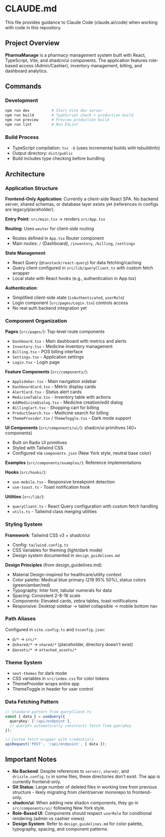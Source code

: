 # CLAUDE.md

This file provides guidance to Claude Code (claude.ai/code) when working with code in this repository.

## Project Overview

**PharmaManage** is a pharmacy management system built with React, TypeScript, Vite, and shadcn/ui components. The application features role-based access (Admin/Cashier), inventory management, billing, and dashboard analytics.

## Commands

### Development
```bash
npm run dev          # Start Vite dev server
npm run build        # TypeScript check + production build
npm run preview      # Preview production build
npm run lint         # Run ESLint
```

### Build Process
- TypeScript compilation: `tsc -b` (uses incremental builds with tsbuildinfo)
- Output directory: `dist/public`
- Build includes type checking before bundling

## Architecture

### Application Structure

**Frontend-Only Application**: Currently a client-side React SPA. No backend server, shared schemas, or database layer exists yet (references in configs are legacy/placeholder).

**Entry Point**: `src/main.tsx` → renders `src/App.tsx`

**Routing**: Uses `wouter` for client-side routing
- Routes defined in `App.tsx` Router component
- Main routes: `/` (Dashboard), `/inventory`, `/billing`, `/settings`

**State Management**:
- React Query (`@tanstack/react-query`) for data fetching/caching
- Query client configured in `src/lib/queryClient.ts` with custom fetch wrapper
- Local state with React hooks (e.g., authentication in App.tsx)

**Authentication**:
- Simplified client-side state (`isAuthenticated`, `userRole`)
- Login component (`src/pages/Login.tsx`) controls access
- No real auth backend integration yet

### Component Organization

**Pages** (`src/pages/`): Top-level route components
- `Dashboard.tsx` - Main dashboard with metrics and alerts
- `Inventory.tsx` - Medicine inventory management
- `Billing.tsx` - POS billing interface
- `Settings.tsx` - Application settings
- `Login.tsx` - Login page

**Feature Components** (`src/components/`):
- `AppSidebar.tsx` - Main navigation sidebar
- `DashboardCard.tsx` - Metric display cards
- `AlertCard.tsx` - Status alert cards
- `MedicineTable.tsx` - Inventory table with actions
- `AddMedicineDialog.tsx` - Medicine creation/edit dialog
- `BillingCart.tsx` - Shopping cart for billing
- `ProductSearch.tsx` - Medicine search for billing
- `ThemeProvider.tsx` / `ThemeToggle.tsx` - Dark mode support

**UI Components** (`src/components/ui/`): shadcn/ui primitives (40+ components)
- Built on Radix UI primitives
- Styled with Tailwind CSS
- Configured via `components.json` (New York style, neutral base color)

**Examples** (`src/components/examples/`): Reference implementations

**Hooks** (`src/hooks/`):
- `use-mobile.tsx` - Responsive breakpoint detection
- `use-toast.ts` - Toast notification hook

**Utilities** (`src/lib/`):
- `queryClient.ts` - React Query configuration with custom fetch handling
- `utils.ts` - Tailwind class merging utilities

### Styling System

**Framework**: Tailwind CSS v3 + shadcn/ui
- Config: `tailwind.config.ts`
- CSS Variables for theming (light/dark mode)
- Design system documented in `design_guidelines.md`

**Design Principles** (from design_guidelines.md):
- Material Design-inspired for healthcare/utility context
- Color palette: Medical blue primary (219 95% 50%), status colors (green/amber/red)
- Typography: Inter font, tabular numerals for data
- Spacing: Consistent 2-8-16 scale
- Components: Elevated cards, zebra tables, toast notifications
- Responsive: Desktop sidebar → tablet collapsible → mobile bottom nav

### Path Aliases

Configured in `vite.config.ts` and `tsconfig.json`:
- `@/*` → `src/*`
- `@shared/*` → `shared/*` (placeholder, directory doesn't exist)
- `@assets/*` → `attached_assets/*`

### Theme System

- `next-themes` for dark mode
- CSS variables in `src/index.css` for color tokens
- ThemeProvider wraps entire app
- ThemeToggle in header for user control

### Data Fetching Pattern

```typescript
// Standard pattern from queryClient.ts
const { data } = useQuery({
  queryKey: ['/api/endpoint'],
  // queryFn automatically constructs fetch from queryKey
});

// Custom fetch wrapper with credentials
apiRequest('POST', '/api/endpoint', { data });
```

## Important Notes

- **No Backend**: Despite references to `server/`, `shared/`, and `drizzle.config.ts` in some files, these directories don't exist. The app is currently frontend-only.
- **Git Status**: Large number of deleted files in working tree from previous structure - likely migrating from client/server monorepo to frontend-only.
- **shadcn/ui**: When adding new shadcn components, they go in `src/components/ui/` following New York style.
- **Role-Based UI**: Components should respect `userRole` for conditional rendering (admin vs cashier views).
- **Design System**: Refer to `design_guidelines.md` for color palette, typography, spacing, and component patterns.
